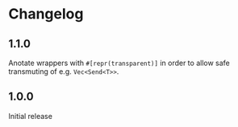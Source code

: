 # Changelog

## 1.1.0

Anotate wrappers with `#[repr(transparent)]` in order to allow safe transmuting of e.g. `Vec<Send<T>>`.

## 1.0.0

Initial release
